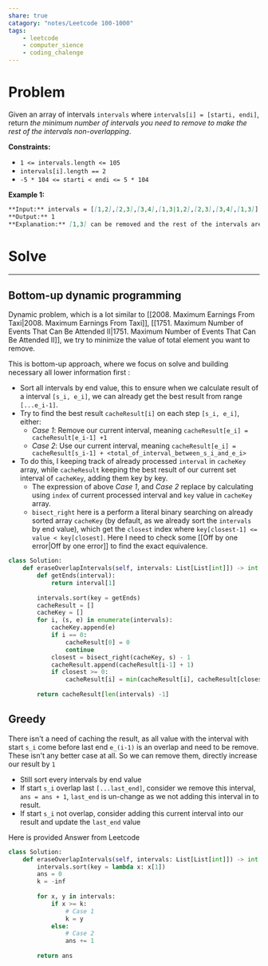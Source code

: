 ```yaml
---
share: true
catagory: "notes/Leetcode 100-1000"
tags:
    - leetcode
    - computer_sience
    - coding_chalenge
---
```


# Problem

Given an array of intervals `intervals` where `intervals[i] = [starti, endi]`, return _the minimum number of intervals you need to remove to make the rest of the intervals non-overlapping_.

**Constraints:**

- `1 <= intervals.length <= 105`
- `intervals[i].length == 2`
- `-5 * 104 <= starti < endi <= 5 * 104`

**Example 1:**
```markdown
**Input:** intervals = [[1,2],[2,3],[3,4],[1,3|1,2],[2,3],[3,4],[1,3]]
**Output:** 1
**Explanation:** [1,3] can be removed and the rest of the intervals are non-overlapping.
```

# Solve
---
## Bottom-up dynamic programming
Dynamic problem, which is a lot similar to [[2008. Maximum Earnings From Taxi|2008. Maximum Earnings From Taxi]], [[1751. Maximum Number of Events That Can Be Attended II|1751. Maximum Number of Events That Can Be Attended II]], we try to minimize the value of total element you want to remove.

This is bottom-up approach, where we focus on solve and building necessary all lower information first :
- Sort all intervals by end value, this to ensure when we calculate result of a interval `[s_i, e_i]`, we can already get the best result from range `[...e_i-1]`.
- Try to find the best result `cacheResult[i]` on each step `[s_i, e_i]`, either:
    - *Case 1*: Remove our current interval, meaning `cacheResult[e_i] = cacheResult[e_i-1] +1`
    - *Case 2*: Use our current interval, meaning `cacheResult[e_i] = cacheResult[s_i-1] + <total_of_interval_between_s_i_and_e_i> `
- To do this, I keeping track of already processed `interval` in `cacheKey` array, while `cacheResult` keeping the best result of our current set interval of `cacheKey`, adding them key by key.
    - The expression of above *Case 1*, and *Case 2* replace by calculating using `index` of current processed interval and `key` value in  `cacheKey` array.
    - `bisect_right` here is a perform a literal binary searching on already sorted array `cacheKey` (by default, as we already sort the `intervals` by end value), which get the `closest` index where `key[closest-1] <= value < key[closest]`. Here I need to check some [[Off by one error|Off by one error]] to find the exact equivalence.

```python
class Solution:
    def eraseOverlapIntervals(self, intervals: List[List[int]]) -> int:
        def getEnds(interval):
            return interval[1]
        
        intervals.sort(key = getEnds)
        cacheResult = []
        cacheKey = []
        for i, (s, e) in enumerate(intervals):
            cacheKey.append(e)
            if i == 0:
                cacheResult[0] = 0
                continue
            closest = bisect_right(cacheKey, s) - 1
            cacheResult.append(cacheResult[i-1] + 1)
            if closest >= 0:
                cacheResult[i] = min(cacheResult[i], cacheResult[closest] + i - closest -1)
            
        return cacheResult[len(intervals) -1]
```

## Greedy

There isn't a need of caching the result, as all value with the interval with start `s_i` come before last end `e_(i-1)` is an overlap and need to be remove. These isn't any better case at all. So we can remove them, directly increase our result by  `1`
- Still sort every intervals by end value
- If start `s_i` overlap last `[...last_end]`, consider we remove this interval, `ans = ans + 1`, `last_end` is un-change as we not adding this interval in to result.  
- If start `s_i` not overlap, consider adding this current interval into our result and update the `last_end` value

Here is provided Answer from Leetcode
```python
class Solution:
    def eraseOverlapIntervals(self, intervals: List[List[int]]) -> int:
        intervals.sort(key = lambda x: x[1])
        ans = 0
        k = -inf
        
        for x, y in intervals:
            if x >= k:
                # Case 1
                k = y
            else:
                # Case 2
                ans += 1
        
        return ans
```
